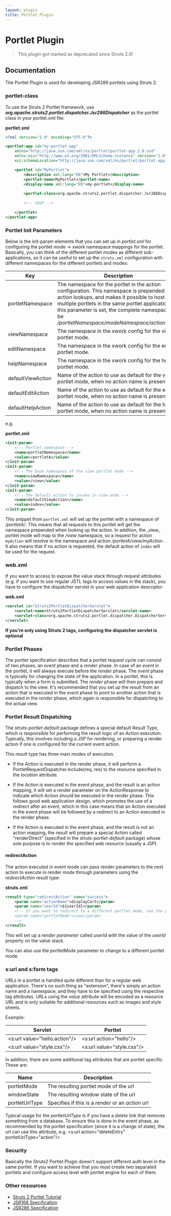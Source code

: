```yaml
---
layout: plugin
title: Portlet Plugin
---
```


# Portlet Plugin

> This plugin got marked as deprecated since Struts 2.6!

## Documentation

The Portlet Plugin is used for developing JSR286 portlets using Struts 2.

### portlet-class

To use the Struts 2 Portlet framework, use **_org.apache.struts2.portlet.dispatcher.Jsr286Dispatcher_** as the portlet class in your portlet.xml file:

**portlet.xml**

```xml
<?xml version="1.0" encoding="UTF-8"?>

<portlet-app id="my-portlet-app"
	xmlns="http://java.sun.com/xml/ns/portlet/portlet-app_2_0.xsd"
	xmlns:xsi="http://www.w3.org/2001/XMLSchema-instance" version="2.0"
	xsi:schemaLocation="http://java.sun.com/xml/ns/portlet/portlet-app_2_0.xsd http://java.sun.com/xml/ns/portlet/portlet-app_2_0.xsd">

    <portlet id="MyPortlet">
        <description xml:lang="EN">My Portlet</description>
        <portlet-name>MyPortlet</portlet-name>
        <display-name xml:lang="EN">my-portlet</display-name>
    
        <portlet-class>org.apache.struts2.portlet.dispatcher.Jsr286Dispatcher</portlet-class>
        
        <!-- SNIP -->

    </portlet>
</portlet-app>
```

### Portlet Init Parameters

Below is the init-param elements that you can set up in _portlet.xml_  for configuring the portlet mode -> xwork namespace mappings for the portlet. Basically, you can think of the different portlet modes as different sub-applications, so it can be useful to set up the `struts.xml` configuration with different namespaces for the different portlets and modes:

|Key|Description|Default|
|---|-----------|-------|
|portletNamespace|The namespace for the portlet in the action configuration. This namespace is prepended to all action lookups, and makes it possible to host multiple portlets in the same portlet application. If this parameter is set, the complete namespace will be _/portletNamespace/modeNamespace/actionName_ |The default namespace.|
|viewNamespace|The namespace in the xwork config for the view portlet mode.|The default namespace.|
|editNamespace|The namespace in the xwork config for the edit portlet mode.|The default namespace.|
|helpNamespace|The namespace in the xwork config for the help portlet mode.|The default namespace.|
|defaultViewAction|Name of the action to use as default for the view portlet mode, when no action name is present.|default|
|defaultEditAction|Name of the action to use as default for the edit portlet mode, when no action name is present.|default|
|defaultHelpAction|Name of the action to use as default for the help portlet mode, when no action name is present.|default|

e.g.

**portlet.xml**

```xml
<init-param>
    <!-- Portlet namespace -->
    <name>portletNamespace</name>
    <value>/portletA</value>
</init-param>
<init-param>
    <!-- The base namespace of the view portlet mode -->
    <name>viewNamespace</name>
    <value>/view</value>
</init-param>
<init-param>
    <!-- The default action to invoke in view mode -->
    <name>defaultViewAction</name>
    <value>index</value>
</init-param>
```

This snippet from `portlet.xml` will set up the portlet with a namespace of _/portletA/_. This means that all requests to this portlet will get the namespace prepended when looking up the action. In addition, the \_view_  portlet mode will map to the _/view_  namespace, so a request for action `myAction` will resolve to the namespace and action _/portletA/view/myAction_ . It also means that if no action is requested, the default action of `index` will be used for the request.

### web.xml

If you want to access to expose the value stack through request attributes (e.g. if you want to use regular JSTL tags to access values in the stack), you have to configure the dispatcher servlet in your web application descriptor:

**web.xml**

```xml
<servlet id="Struts2PortletDispatcherServlet">
    <servlet-name>Struts2PortletDispatcherServlet</servlet-name>
    <servlet-class>org.apache.struts2.portlet.dispatcher.DispatcherServlet</servlet-class>
</servlet>
```

**If you're only using Struts 2 tags, configuring the dispatcher servlet is optional**

### Portlet Phases

The portlet specification describes that a portlet request cycle can consist of two phases, an _event_  phase and a _render_  phase. In case of an _event_  in the portlet, it will always execute before the _render_  phase. The _event_  phase is typically for changing the state of the application. In a portlet, this is typically when a form is submitted. The _render_  phase will then prepare and dispatch to the view. It's recommended that you set up the result from an action that is executed in the _event_  phase to point to another action that is executed in the _render_  phase, which again is responsible for dispatching to the actual view.

### Portlet Result Dispatching

The _struts-portlet-default_  package defines a special default Result Type, which is responsible for performing the result logic of an Action execution. Typically, this involves including a JSP for rendering, or preparing a render action if one is configured for the current event action.

This result type has three main modes of execution.

+ If the Action is executed in the render phase, it will perform a PortletRequestDispatcher.include(req, res) to the resource specified in the _location_  attribute.

+ If the Action is executed in the event phase, and the result is an action mapping, it will set a render parameter on the ActionResponse to indicate which Action should be executed in the render phase. This follows good web application design, which promotes the use of a redirect after an event, which in this case means that an Action executed in the event phase will be followed by a redirect to an Action executed in the render phase.

+ If the Action is executed in the event phase, and the result is not an action mapping, the result will prepare a special Action called "renderDirect" (specified in the _struts-portlet-default_  package) whose sole purpose is to render the specified web resource (usually a JSP).

#### redirectAction

The action executed in event mode can pass render parameters to the next action to execute in render mode through parameters using the _redirectAction_  result type:

**struts.xml**

```xml
<result type="redirectAction" name="success">
    <param name="actionName">displayCart</param>
    <param name="userId">${userId}</param>  
    <!-- If you want to redirect to a different portlet mode, use the portletMode parameter 
    <param name="portletMode">view</param>
    -->
</result>
```

This will set up a _render parameter_  called _userId_  with the value of the _userId_  property on the value stack.

You can also use the _portletMode_  parameter to change to a different portlet mode.

### s:url and s:form tags

URLs in a portlet is handled quite different than for a regular web application. There's no such thing as "extension", there's simply an action name and a namespace, and they have to be specified using the respective tag attributes. URLs using the _value_  attribute will be encoded as a resource URL and is only suitable for additional resources such as images and style sheets.

Example:

|Servlet|Portlet|
|-------|-------|
|\<s:url value="hello.action"/\>|\<s:url action="hello"/\>|
|\<s:url value="style.css"/\>|\<s:url value="style.css"/\>|

In addition, there are some additional tag attributes that are portlet specific. These are:

|Name|Description|
|----|-----------|
|portletMode|The resulting portlet mode of the url|
|windowState|The resulting window state of the url|
|portletUrlType|Specifies if this is a _render_  or an _action_  url|

Typical usage for the _portletUrlType_  is if you have a _delete_  link that removes something from a database. To ensure this is done in the event phase, as recommended by the portlet specification (since it is a change of state), the url can use this attribute, e.g. \<s:url action="deleteEntry" portletUrlType="action"/\>

### Security

Basically the Struts2 Portlet Plugin doesn't support different auth level in the same portlet. If you want to achieve that you must create two separated portlets and configure access level with portlet engine for each of them.

### Other resources

+ [Struts 2 Portlet Tutorial](struts-2-portlet-tutorial)
+ [JSR168 Specification](http://jcp.org/aboutJava/communityprocess/final/jsr168/index)
+ [JSR286 Specification](http://jcp.org/aboutJava/communityprocess/final/jsr286/index)
